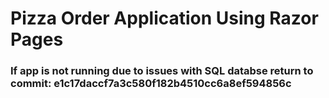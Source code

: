 ﻿# Pizza Order Application Using Razor Pages

### If app is not running due to issues with SQL databse return to commit: e1c17daccf7a3c580f182b4510cc6a8ef594856c
